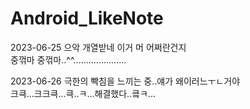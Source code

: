 # Android_LikeNote

2023-06-25
으악 개열받네 이거 머 어쩌란건지
</br>
중꺾마 중꺾마..^^.....................

2023-06-26
극한의 빡침을 느끼는 중..얘가 왜이러느ㅜㄴ거야
</br>
크큭...크크큭...큭..ㅋ...해결했다..킄ㅋ...
